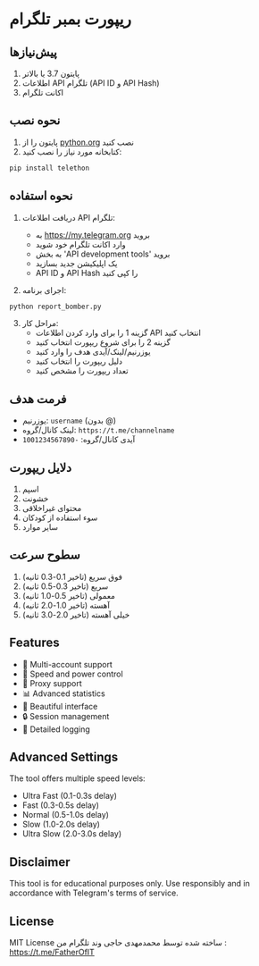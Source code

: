 # ریپورت بمبر تلگرام

## پیش‌نیازها

1. پایتون 3.7 یا بالاتر
2. اطلاعات API تلگرام (API ID و API Hash)
3. اکانت تلگرام

## نحوه نصب

1. پایتون را از [python.org](https://python.org) نصب کنید
2. کتابخانه مورد نیاز را نصب کنید:
```bash
pip install telethon
```

## نحوه استفاده

1. دریافت اطلاعات API تلگرام:
   - به https://my.telegram.org بروید
   - وارد اکانت تلگرام خود شوید
   - به بخش 'API development tools' بروید
   - یک اپلیکیشن جدید بسازید
   - API ID و API Hash را کپی کنید

2. اجرای برنامه:
```bash
python report_bomber.py
```

3. مراحل کار:
   - گزینه 1 را برای وارد کردن اطلاعات API انتخاب کنید
   - گزینه 2 را برای شروع ریپورت انتخاب کنید
   - یوزرنیم/لینک/آیدی هدف را وارد کنید
   - دلیل ریپورت را انتخاب کنید
   - تعداد ریپورت را مشخص کنید

## فرمت هدف
- یوزرنیم: `username` (بدون @)
- لینک کانال/گروه: `https://t.me/channelname`
- آیدی کانال/گروه: `-1001234567890`

## دلایل ریپورت
1. اسپم
2. خشونت
3. محتوای غیراخلاقی
4. سوء استفاده از کودکان
5. سایر موارد

## سطوح سرعت
1. فوق سریع (تاخیر 0.1-0.3 ثانیه)
2. سریع (تاخیر 0.3-0.5 ثانیه)
3. معمولی (تاخیر 0.5-1.0 ثانیه)
4. آهسته (تاخیر 1.0-2.0 ثانیه)
5. خیلی آهسته (تاخیر 2.0-3.0 ثانیه)

## Features

- 🎯 Multi-account support
- 🚀 Speed and power control
- 🔄 Proxy support
- 📊 Advanced statistics
- 🎨 Beautiful interface
- 🔒 Session management
- 📝 Detailed logging

## Advanced Settings

The tool offers multiple speed levels:
- Ultra Fast (0.1-0.3s delay)
- Fast (0.3-0.5s delay)
- Normal (0.5-1.0s delay)
- Slow (1.0-2.0s delay)
- Ultra Slow (2.0-3.0s delay)

## Disclaimer

This tool is for educational purposes only. Use responsibly and in accordance with Telegram's terms of service.

## License

MIT License 
ساخته شده توسط محمدمهدی حاجی وند
تلگرام من : https://t.me/FatherOfIT
